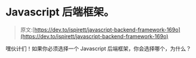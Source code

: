 # Javascript 后端框架。

> 原文:[https://dev.to/ispirett/javascript-backend-framework-169o](https://dev.to/ispirett/javascript-backend-framework-169o)

嘿伙计们！如果你必须选择一个 Javascript 后端框架，你会选择哪个，为什么？